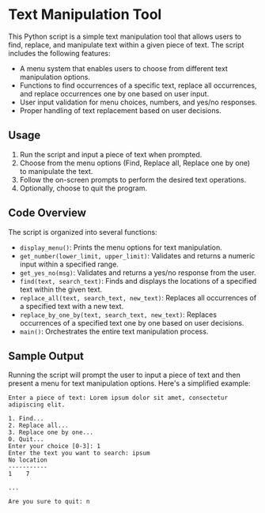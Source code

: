 # Text Manipulation Tool

This Python script is a simple text manipulation tool that allows users to find, replace, and manipulate text within a given piece of text. The script includes the following features:

- A menu system that enables users to choose from different text manipulation options.
- Functions to find occurrences of a specific text, replace all occurrences, and replace occurrences one by one based on user input.
- User input validation for menu choices, numbers, and yes/no responses.
- Proper handling of text replacement based on user decisions.

## Usage

1. Run the script and input a piece of text when prompted.
2. Choose from the menu options (Find, Replace all, Replace one by one) to manipulate the text.
3. Follow the on-screen prompts to perform the desired text operations.
4. Optionally, choose to quit the program.

## Code Overview

The script is organized into several functions:

- `display_menu()`: Prints the menu options for text manipulation.
- `get_number(lower_limit, upper_limit)`: Validates and returns a numeric input within a specified range.
- `get_yes_no(msg)`: Validates and returns a yes/no response from the user.
- `find(text, search_text)`: Finds and displays the locations of a specified text within the given text.
- `replace_all(text, search_text, new_text)`: Replaces all occurrences of a specified text with a new text.
- `replace_by_one_by(text, search_text, new_text)`: Replaces occurrences of a specified text one by one based on user decisions.
- `main()`: Orchestrates the entire text manipulation process.

## Sample Output

Running the script will prompt the user to input a piece of text and then present a menu for text manipulation options. Here's a simplified example:

```plaintext
Enter a piece of text: Lorem ipsum dolor sit amet, consectetur adipiscing elit.

1. Find...
2. Replace all...
3. Replace one by one...
0. Quit...
Enter your choice [0-3]: 1
Enter the text you want to search: ipsum
No location
-----------
1    7

...

Are you sure to quit: n
